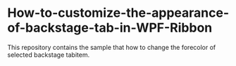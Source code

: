 # How-to-customize-the-appearance-of-backstage-tab-in-WPF-Ribbon
This repository contains the sample that how to change the forecolor of selected backstage tabitem.
